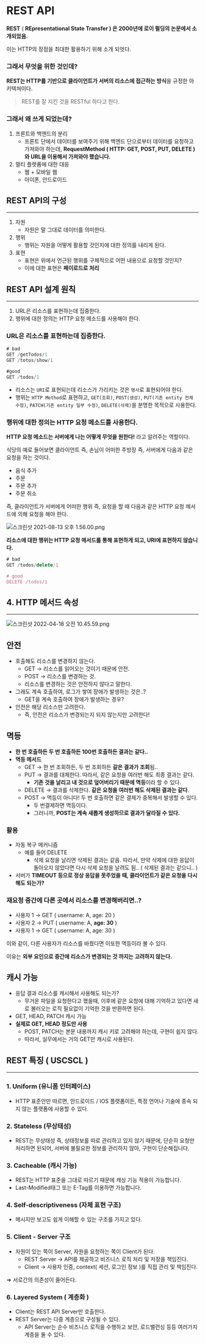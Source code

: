 # REST API

**REST** ( **REpresentational State Transfer ) 은 2000년에 로이 펄딩의 논문에서 소개되었음.**

이는 HTTP의 장점을 최대한 활용하기 위해 소개 되엇다.

### 그래서 무엇을 위한 것인데?

**REST는 HTTP를 기반으로 클라이언트가 서버의 리소스에 접근하는 방식**을 규정한 아키텍쳐이다.

> REST를 잘 지킨 것을 RESTful 하다고 한다.

### 그래서 왜 쓰게 되었는데?

1. 프론트와 백엔드의 분리
   - 프론트 단에서 데이터를 보여주기 위해 백엔드 단으로부터 데이터를 요청하고 가져와야 하는데, **RequestMethod ( HTTP: GET, POST, PUT, DELETE )와 URL을 이용해서 가져와야 했습니다.**
2. 멀티 플렛폼에 대한 대응
   - 웹 + 모바일 웹
   - 아이폰, 안드로이드

## REST API의 구성

---

1. 자원
   - 자원은 말 그대로 데이터를 의미한다.
2. 행위
   - 행위는 자원을 어떻게 활용할 것인지에 대한 정의를 내리게 된다.
3. 표현
   - 표현은 위에서 언근된 행위를 구체적으로 어떤 내용으로 요청할 것인지?
   - 이에 대한 표현은 **페이로드로 처리**

## REST API 설계 원칙

---

1. URL은 리소스를 표현하는데 집중한다.
2. 행위에 대한 정의는 HTTP 요청 메소드를 사용해야 한다.

### URL은 리소스를 표현하는데 집중한다.

```jsx
# bad
GET /getTodos/1
GET /totos/show/1

#good
GET /todos/1
```

- 리소스는 `URI`로 표현되는데 리소스가 가리키는 것은 `명사`로 표현되어야 한다.
- 행위는 `HTTP Method`로 표현하고, `GET(조회)`, `POST(생성)`, `PUT(기존 entity 전체 수정)`, `PATCH(기존 entity 일부 수정)`, `DELETE(삭제)`을 분명한 목적으로 사용한다.

### 행위에 대한 정의는 HTTP 요청 메소드를 사용한다.

**HTTP 요청 메소드는 서버에게 나는 어떻게 무엇을 원한다!** 라고 알려주는 역할이다.

식당의 예로 들어보면 클라이언트 즉, 손님이 어떠한 주방장 즉, 서버에게 다음과 같은 요청을 하는 것이다.

- 음식 추가
- 주문
- 주문 추가
- 주문 취소

즉, 클라이언트가 서버에게 어떠한 행위 즉, 요청을 할 때 다음과 같은 HTTP 요청 메서드에 의해 요청을 해야 한다.

![스크린샷 2021-08-13 오후 1.56.00.png](https://s3.us-west-2.amazonaws.com/secure.notion-static.com/dad24067-6e40-4019-bb47-f48241a99f7b/%E1%84%89%E1%85%B3%E1%84%8F%E1%85%B3%E1%84%85%E1%85%B5%E1%86%AB%E1%84%89%E1%85%A3%E1%86%BA_2021-08-13_%E1%84%8B%E1%85%A9%E1%84%92%E1%85%AE_1.56.00.png?X-Amz-Algorithm=AWS4-HMAC-SHA256&X-Amz-Content-Sha256=UNSIGNED-PAYLOAD&X-Amz-Credential=AKIAT73L2G45EIPT3X45%2F20220923%2Fus-west-2%2Fs3%2Faws4_request&X-Amz-Date=20220923T120016Z&X-Amz-Expires=86400&X-Amz-Signature=72497d253a2edf4d3e4e22a61d6674ffa5bcb531bd96d55e0b4590841927050a&X-Amz-SignedHeaders=host&response-content-disposition=filename%20%3D%22%25E1%2584%2589%25E1%2585%25B3%25E1%2584%258F%25E1%2585%25B3%25E1%2584%2585%25E1%2585%25B5%25E1%2586%25AB%25E1%2584%2589%25E1%2585%25A3%25E1%2586%25BA%25202021-08-13%2520%25E1%2584%258B%25E1%2585%25A9%25E1%2584%2592%25E1%2585%25AE%25201.56.00.png%22&x-id=GetObject)

**리소스에 대한 행위는 HTTP 요청 메서드를 통해 표현하게 되고, URI에 표현하지 않습니다.**

```jsx
# bad
GET /todos/delete/1

# good
DELETE /todos/1
```

## 4. HTTP 메서드 속성

---

![스크린샷 2022-04-18 오전 10.45.59.png](https://s3.us-west-2.amazonaws.com/secure.notion-static.com/1be0022f-0412-4736-a38b-88df59e4ee18/%E1%84%89%E1%85%B3%E1%84%8F%E1%85%B3%E1%84%85%E1%85%B5%E1%86%AB%E1%84%89%E1%85%A3%E1%86%BA_2022-04-18_%E1%84%8B%E1%85%A9%E1%84%8C%E1%85%A5%E1%86%AB_10.45.59.png?X-Amz-Algorithm=AWS4-HMAC-SHA256&X-Amz-Content-Sha256=UNSIGNED-PAYLOAD&X-Amz-Credential=AKIAT73L2G45EIPT3X45%2F20220923%2Fus-west-2%2Fs3%2Faws4_request&X-Amz-Date=20220923T120039Z&X-Amz-Expires=86400&X-Amz-Signature=8559cdaa6434ff2c1db6e59e752a994e337f5d5e308bdd0fe5d3ac8a52483799&X-Amz-SignedHeaders=host&response-content-disposition=filename%20%3D%22%25E1%2584%2589%25E1%2585%25B3%25E1%2584%258F%25E1%2585%25B3%25E1%2584%2585%25E1%2585%25B5%25E1%2586%25AB%25E1%2584%2589%25E1%2585%25A3%25E1%2586%25BA%25202022-04-18%2520%25E1%2584%258B%25E1%2585%25A9%25E1%2584%258C%25E1%2585%25A5%25E1%2586%25AB%252010.45.59.png%22&x-id=GetObject)

## 안전

- 호출해도 리소스를 변경하지 않는다.
  - GET → 리소스를 읽어오는 것이기 때문에 안전.
  - POST → 리소스를 변경하는 것.
  - 리소스를 변경하는 것은 안전하지 않다고 말한다.
- 그래도 계속 호출하여, 로그가 쌓여 장애가 발생하는 것은..?
  - GET을 계속 호출하여 장애가 발생하는 경우?
- 안전은 해당 리소스만 고려한다.
  - 즉, 안전은 리소스가 변경되는지 되지 않는지만 고려한다!

## 멱등

- **한 번 호출하든 두 번 호출하든 100번 호출하든 결과는 같다..**
- **멱등 메서드**
  - GET → 한 번 조회하든, 두 번 조회하든 **같은 결과가 조회**됨..
  - PUT → 결과를 대체한다. 따라서, 같은 요청을 여러번 해도 최종 결과는 같다.
    - **기존 것을 날리고 내 것으로 덮어버리기 때문에 멱등**이라 할 수 있다.
  - DELETE → 결과를 삭제한다. **같은 요청을 여러번 해도 삭제된 결과는 같다**.
  - POST → 멱등이 아니다! 두 번 호출하면 같은 결제가 중복해서 발생할 수 있다.
    - 두 번결제하면 멱등이다.
    - 그러니까, **POST는 계속 새롭게 생성하므로 결과가 달라질 수 있다.**

### **활용**

- 자동 복구 메커니즘
  - 예를 들어 DELETE
    - 삭제 요청을 날리면 삭제된 결과는 같음. 따라서, 만약 삭제에 대한 응답이 돌아오지 않았다면 다시 삭제 요청을 날려도 됨.. ( 삭제된 결과는 같으니.. )
- 서버가 **TIMEOUT 등으로 정상 응답을 못주었을 때, 클라이언트가 같은 요청을 다시 해도 되는가?**

### **재요청 중간에 다른 곳에서 리소스를 변경해버리면..?**

- 사용자 1 → GET ( username: A, age: 20 )
- 사용자 2 → PUT ( username: A, **age: 30** )
- 사용자 1 → GET ( username: A, age: 30 )

이와 같이, 다른 사용자가 리소스를 바꿨다면 이또한 멱등이라 볼 수 있다.

이유는 **외부 요인으로 중간에 리소스가 변경되는 것 까지는 고려하지 않는다.**

## 캐시 가능

- 응답 결과 리소스를 캐시해서 사용해도 되는가?
  - 무거운 파일을 요청한다고 했을때, 이후에 같은 요청에 대해 기억하고 있다면 새로 불러오는 로직 필요없이 기억한 것을 반환하면 된다.
- GET, HEAD, PATCH 캐시 가능
- **실제로 GET, HEAD 정도만 사용**
  - POST, PATCH는 본문 내용까지 캐시 키로 고려해야 하는데, 구현이 쉽지 않다.
  - 따라서, 실무에서는 거의 GET만 캐시로 사용된다.

## REST 특징 ( USCSCL )

---

### 1. Uniform (유니폼 인터페이스)

- HTTP 표준안만 따르면, 안드로이드 / IOS 플랫폼이든, 특정 언어나 기술에 종속 되지 않는 플랫폼에 사용할 수 있다.

### 2. Stateless (무상태성)

- REST는 무상태성 즉, 상태정보를 따로 관리하고 있지 않기 때문에, 단순히 요청만 처리하면 된되어, 서버에 불필요한 정보를 관리하지 않아, 구현이 단순해집니다.

### 3. Cacheable (캐시 가능)

- REST는 HTTP 표준을 그대로 따르기 때문에 캐싱 기능 적용이 가능합니다.
- Last-Modified태그 또는 E-Tag를 이용하면 가능합니다.

### 4. Self-descriptiveness (자체 표현 구조)

- 메시지만 보고도 쉽게 이해할 수 있는 구조를 가지고 있다.

### 5. Client - Server 구조

- 자원이 있는 쪽이 Server, 자원을 요청하는 쪽이 Client가 된다.
  - REST Server → API를 제공하고 비즈니스 로직 처리 및 저장을 책임진다.
  - Client → 사용자 인증, context( 세션, 로그인 정보 )를 직접 관리 및 책임진다.

⇒ 서로간의 의존성이 줄어든다.

### 6. Layered System ( 계층화 )

- Client는 REST API Server만 호출한다.
- REST Server는 다중 계층으로 구성될 수 있다.
  - API Server는 순수 비즈니스 로직을 수행하고 보안, 로드밸런싱 등등 여러가지 계층을 둘 수 있다.
